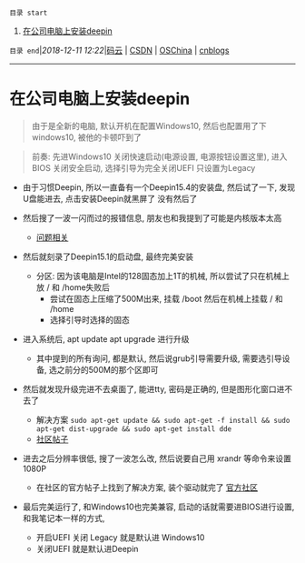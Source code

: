 `目录 start`

1. [在公司电脑上安装deepin](#在公司电脑上安装deepin)

`目录 end`|_2018-12-11 12:22_|[码云](https://gitee.com/gin9) | [CSDN](http://blog.csdn.net/kcp606) | [OSChina](https://my.oschina.net/kcp1104) | [cnblogs](http://www.cnblogs.com/kuangcp)
****************************************
# 在公司电脑上安装deepin
> 由于是全新的电脑, 默认开机在配置Windows10, 然后也配置用了下windows10, 被他的卡顿吓到了

> 前奏: 先进Windows10 关闭快速启动(电源设置, 电源按钮设置这里), 进入BIOS 关闭安全启动, 选择引导为完全关闭UEFI 只设置为Legacy

- 由于习惯Deepin, 所以一直备有一个Deepin15.4的安装盘, 然后试了一下, 发现U盘能进去, 点击安装Deepin就黑屏了 没有然后了
- 然后搜了一波一闪而过的报错信息, 朋友也和我提到了可能是内核版本太高 
    - [问题相关](https://www.systutorials.com/linux-kernels/95229/platform-x86-acer-wmi-only-supports-amw0_guid1-on-acer-family-linux-4-9-22/)

- 然后就刻录了Deepin15.1的启动盘, 最终完美安装 
    - 分区: 因为该电脑是Intel的128固态加上1T的机械, 所以尝试了只在机械上放 / 和 /home失败后
        - 尝试在固态上压缩了500M出来, 挂载 /boot 然后在机械上挂载 / 和 /home
        - 选择引导时选择的固态

- 进入系统后, apt update apt upgrade 进行升级
    - 其中提到的所有询问, 都是默认, 然后说grub引导需要升级, 需要选引导设备, 选之前分的500M的那个区即可

- 然后就发现升级完进不去桌面了, 能进tty, 密码是正确的, 但是图形化窗口进不去了
    - 解决方案 `sudo apt-get update && sudo apt-get -f install && sudo apt-get dist-upgrade && sudo apt-get install dde` 
    - [社区帖子](https://bbs.deepin.org/forum.php?mod=viewthread&tid=134486)

- 进去之后分辨率很低, 搜了一波怎么改, 然后说要自己用 xrandr 等命令来设置 1080P
    - 在社区的官方帖子上找到了解决方案, 装个驱动就完了 [官方社区](https://wiki.deepin.org/index.php?title=%E6%98%BE%E5%8D%A1)

- 最后完美运行了, 和Windows10也完美兼容, 启动的话就需要进BIOS进行设置, 和我笔记本一样的方式,
    - 开启UEFI 关闭 Legacy 就是默认进 Windows10 
    - 关闭UEFI  就是默认进Deepin
